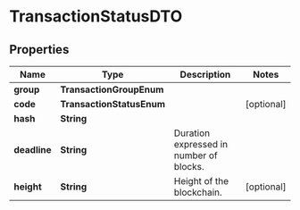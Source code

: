 

# TransactionStatusDTO


## Properties

| Name | Type | Description | Notes |
|------------ | ------------- | ------------- | -------------|
|**group** | **TransactionGroupEnum** |  |  |
|**code** | **TransactionStatusEnum** |  |  [optional] |
|**hash** | **String** |  |  |
|**deadline** | **String** | Duration expressed in number of blocks. |  |
|**height** | **String** | Height of the blockchain. |  [optional] |



